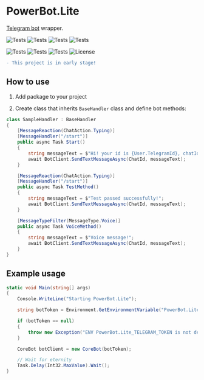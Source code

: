 # PowerBot.Lite

[Telegram bot](https://github.com/TelegramBots/Telegram.Bot) wrapper.

![Tests](https://img.shields.io/github/workflow/status/awitwicki/PowerBot.Lite/Build%20and%20test)
![Tests](https://img.shields.io/github/issues/awitwicki/PowerBot.Lite)
![Tests](https://img.shields.io/github/issues-pr/awitwicki/PowerBot.Lite)
![Tests](https://img.shields.io/github/last-commit/awitwicki/PowerBot.Lite)

![Tests](https://img.shields.io/github/languages/top/awitwicki/PowerBot.Lite)
![Tests](https://img.shields.io/badge/dotnet-6.0-blue)
![Tests](https://img.shields.io/github/stars/awitwicki/PowerBot.Lite)
![License](https://img.shields.io/badge/License-MIT-blue)

```diff
- This project is in early stage!
```

## How to use

1. Add package to your project

2. Create class that inherits `BaseHandler` class and define bot methods:


```csharp
class SampleHandler : BaseHandler
{
    [MessageReaction(ChatAction.Typing)]
    [MessageHandler("/start")]
    public async Task Start()
    {
        string messageText = $"Hi! your id is {User.TelegramId}, chatId is {ChatId}.";
        await BotClient.SendTextMessageAsync(ChatId, messageText);
    }

    [MessageReaction(ChatAction.Typing)]
    [MessageHandler("/start")]
    public async Task TestMethod()
    {
        string messageText = $"Test passed successfully!";
        await BotClient.SendTextMessageAsync(ChatId, messageText);
    }

    [MessageTypeFilter(MessageType.Voice)]
    public async Task VoiceMethod()
    {
        string messageText = $"Voice message!";
        await BotClient.SendTextMessageAsync(ChatId, messageText);
    }
}
```

## Example usage

```csharp
static void Main(string[] args)
{
    Console.WriteLine("Starting PowerBot.Lite");

    string botToken = Environment.GetEnvironmentVariable("PowerBot.Lite_TELEGRAM_TOKEN");

    if (botToken == null)
    {
        throw new Exception("ENV PowerBot.Lite_TELEGRAM_TOKEN is not defined");
    }

    CoreBot botClient = new CoreBot(botToken);

    // Wait for eternity
    Task.Delay(Int32.MaxValue).Wait();
}
```
